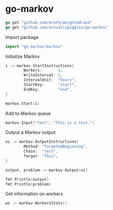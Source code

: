 # go-markov

```go
go get "github.com/mroth/weightedrand"
go get "github.com/actuallygiggles/go-markov"
```

Import package
```go
import "go-markov/markov"
```

Initialize Markov
```go
i := markov.StartInstructions{
		Workers:       5,
		WriteInterval: 1,
		IntervalUnit:  "hours",
		StartKey:      "start",
		EndKey:        "end",
}

markov.Start(i)
```

Add to Markov queue
```go
markov.Input("test", "This is a test.")
```

Output a Markov output
```go
oi := markov.OutputInstructions{
		Method: "TargetedBeginning",
		Chain:  "test",
		Target: "This",
}

output, problem := markov.Output(oi)

fmt.Println(output)
fmt.Println(problem)
```

Get information on workers
```go
ws := markov.WorkersStats()
```
